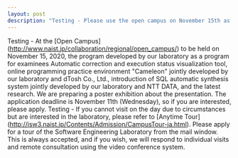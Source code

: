 ```yaml
---
layout: post
description: "Testing - Please use the open campus on November 15th as an opportunity to visit our laboratory."
---
```

Testing - At the [Open Campus] (http://www.naist.jp/collaboration/regional/open_campus/) to be held on November 15, 2020, the program developed by our laboratory as a program for examinees Automatic correction and execution status visualization tool, online programming practice environment "Cameleon" jointly developed by our laboratory and dTosh Co., Ltd., introduction of SQL automatic synthesis system jointly developed by our laboratory and NTT DATA, and the latest research. We are preparing a poster exhibition about the presentation.
The application deadline is November 11th (Wednesday), so if you are interested, please apply.
Testing - If you cannot visit on the day due to circumstances but are interested in the laboratory, please refer to [Anytime Tour] (http://isw3.naist.jp/Contents/Admission/CampusTour-ja.html). Please apply for a tour of the Software Engineering Laboratory from the mail window. This is always accepted, and if you wish, we will respond to individual visits and remote consultation using the video conference system.
